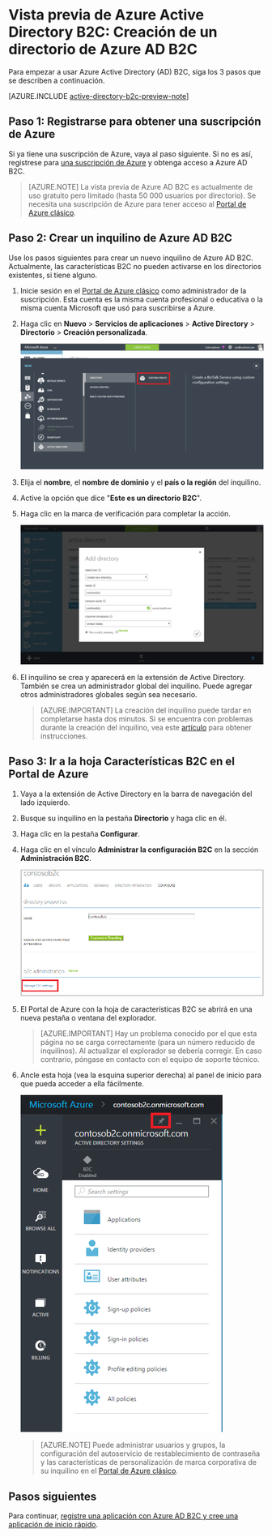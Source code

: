 <properties
	pageTitle="Vista previa de Azure Active Directory B2C: Creación de un inquilino de Azure Active Directory B2C | Microsoft Azure"
	description="Un tema sobre cómo crear un inquilino de Azure Active Directory B2C"
	services="active-directory-b2c"
	documentationCenter=""
	authors="swkrish"
	manager="msmbaldwin"
	editor="curtand"/>

<tags
	ms.service="active-directory-b2c"
	ms.workload="identity"
	ms.tgt_pltfrm="na"
	ms.devlang="na"
	ms.topic="article"
	ms.date="01/21/2016"
	ms.author="swkrish"/>

# Vista previa de Azure Active Directory B2C: Creación de un directorio de Azure AD B2C

Para empezar a usar Azure Active Directory (AD) B2C, siga los 3 pasos que se describen a continuación.

[AZURE.INCLUDE [active-directory-b2c-preview-note](../../includes/active-directory-b2c-preview-note.md)]

## Paso 1: Registrarse para obtener una suscripción de Azure

Si ya tiene una suscripción de Azure, vaya al paso siguiente. Si no es así, regístrese para [una suscripción de Azure](sign-up-organization.md) y obtenga acceso a Azure AD B2C.

> [AZURE.NOTE]
La vista previa de Azure AD B2C es actualmente de uso gratuito pero limitado (hasta 50 000 usuarios por directorio). Se necesita una suscripción de Azure para tener acceso al [Portal de Azure clásico](http://manage.windowsazure.com/).

## Paso 2: Crear un inquilino de Azure AD B2C

Use los pasos siguientes para crear un nuevo inquilino de Azure AD B2C. Actualmente, las características B2C no pueden activarse en los directorios existentes, si tiene alguno.

1. Inicie sesión en el [Portal de Azure clásico](https://manage.windowsazure.com/) como administrador de la suscripción. Esta cuenta es la misma cuenta profesional o educativa o la misma cuenta Microsoft que usó para suscribirse a Azure.
2. Haga clic en **Nuevo** > **Servicios de aplicaciones** > **Active Directory** > **Directorio** > **Creación personalizada**.

    ![Crear inquilino](./media/active-directory-b2c-get-started/new-directory.png)

3. Elija el **nombre**, el **nombre de dominio** y el **país o la región** del inquilino.
4. Active la opción que dice "**Este es un directorio B2C**".
5. Haga clic en la marca de verificación para completar la acción.

    ![Crear inquilino B2C](./media/active-directory-b2c-get-started/create-b2c-directory.png)

6. El inquilino se crea y aparecerá en la extensión de Active Directory. También se crea un administrador global del inquilino. Puede agregar otros administradores globales según sea necesario.

    > [AZURE.IMPORTANT]
    La creación del inquilino puede tardar en completarse hasta dos minutos. Si se encuentra con problemas durante la creación del inquilino, vea este [artículo](active-directory-b2c-support-create-directory.md) para obtener instrucciones.

## Paso 3: Ir a la hoja Características B2C en el Portal de Azure

1. Vaya a la extensión de Active Directory en la barra de navegación del lado izquierdo.
2. Busque su inquilino en la pestaña **Directorio** y haga clic en él.
3. Haga clic en la pestaña **Configurar**.
4. Haga clic en el vínculo **Administrar la configuración B2C** en la sección **Administración B2C**.

    ![Crear inquilino B2C](./media/active-directory-b2c-get-started/b2c-directory-configure-tab.png)

4. El Portal de Azure con la hoja de características B2C se abrirá en una nueva pestaña o ventana del explorador.

    > [AZURE.IMPORTANT]
    Hay un problema conocido por el que esta página no se carga correctamente (para un número reducido de inquilinos). Al actualizar el explorador se debería corregir. En caso contrario, póngase en contacto con el equipo de soporte técnico.

5. Ancle esta hoja (vea la esquina superior derecha) al panel de inicio para que pueda acceder a ella fácilmente.

    ![Hoja de características B2C](./media/active-directory-b2c-get-started/b2c-features-blade.png)

    > [AZURE.NOTE]
    Puede administrar usuarios y grupos, la configuración del autoservicio de restablecimiento de contraseña y las características de personalización de marca corporativa de su inquilino en el [Portal de Azure clásico](https://manage.windowsazure.com/).

## Pasos siguientes

Para continuar, [registre una aplicación con Azure AD B2C y cree una aplicación de inicio rápido](active-directory-b2c-app-registration.md).

<!---HONumber=AcomDC_0128_2016-->